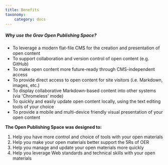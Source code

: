 ```yaml
---
title: Benefits
taxonomy:
    category: docs
---
```


##### Why use the Grav Open Publishing Space?
* To leverage a modern flat-file CMS for the creation and presentation of open content
* To support collaboration and version control of open content (e.g. GitHub)
* To make open content more future-ready through CMS-independent access
* To provide direct access to open content for site visitors (i.e. Markdown, images, etc.)
* To display collaborative Markdown-based content into other systems (via 'Chromeless' mode)
* To quickly and easily update open content locally, using the text editing tools of your choice
* To provide a mobile and multi-device friendly visual presentation of your open content

**The Open Publishing Space was designed to:**  

1. Help you have more control and choice of tools with your open materials
1. Help you make your open materials better support the 5Rs of OER
1. Help you manage and update your open materials more quickly
1. Help you leverage Web standards and technical skills with your open materials
